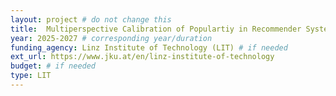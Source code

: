 ```yaml
---
layout: project # do not change this
title: 	Multiperspective Calibration of Populartiy in Recommender Systems (MultiCap)	# title of the project
year: 2025-2027	# corresponding year/duration
funding_agency: Linz Institute of Technology (LIT) # if needed
ext_url: https://www.jku.at/en/linz-institute-of-technology
budget: # if needed
type: LIT
---
```

